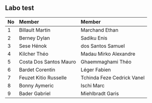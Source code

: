 ## Labo test

|No|Member|Member|
|:---|:---|:---|
|1|Billault Martin|Marchand Ethan|
|2|Berney Dylan|Sadiku Enis|
|3|Sese Hénok|dos Santos Samuel|
|4|Kilcher Théo|Madau Mirko Alexandre|
|5|Costa Dos Santos Mauro|Ghaemmaghami Théo|
|6|Bardet Corentin|Léger Fabien|
|7|Feuzet Kitio Russelle|Tchinda Feze Cedrick Vanel|
|8|Bonny Aymeric|Ischi Marc|
|9|Bader Gabriel|Miehlbradt Garis|
